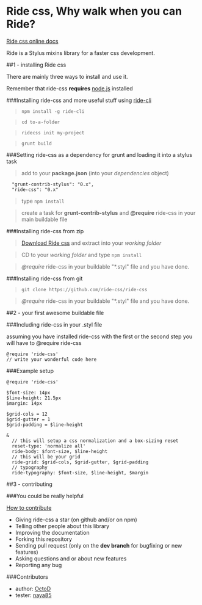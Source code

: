 Ride css, Why walk when you can Ride?
=====================================

[Ride css online docs](https://ride-css.github.io/)

Ride is a Stylus mixins library for a faster css development.

##1 - installing Ride css

There are mainly three ways to install and use it.

Remember that ride-css **requires** [node.js](http://nodejs.org/ "Click here to go to node.js website") installed

###Installing ride-css and more useful stuff using [ride-cli](http://github.com/ride-css/ride-cli/ "Ride-cli github repository")

> ```npm install -g ride-cli```

> ```cd to-a-folder```

> ```ridecss init my-project```

> ```grunt build```

###Setting ride-css as a dependency for grunt and loading it into a stylus task

> add to your **package.json** (into your *dependencies* object)
  ```
    "grunt-contrib-stylus": "0.x",
    "ride-css": "0.x"
  ```

> type ```npm install```

> create a task for **grunt-contrib-stylus** and **@require** ride-css in your main buildable file

###Installing ride-css from zip

> [Download Ride css](https://github.com/ride-css/ride-css/archive/master.zip) and extract into your *working folder* 

> CD to your *working folder* and type ```npm install```

> *@require* ride-css in your buildable "*.styl" file and you have done.

###Installing ride-css from git

> ```git clone https://github.com/ride-css/ride-css```

> *@require* ride-css in your buildable "*.styl" file and you have done.

##2 - your first awesome buildable file

###Including ride-css in your .styl file

assuming you have installed ride-css with the first or the second step
you will have to @require ride-css

```
@require 'ride-css'
// write your wonderful code here
```

###Example setup
```
@require 'ride-css'

$font-size: 14px
$line-height: 21.5px
$margin: 14px

$grid-cols = 12
$grid-gutter = 1
$grid-padding = $line-height 

&
  // this will setup a css normalization and a box-sizing reset
  reset-type: 'normalize all'
  ride-body: $font-size, $line-height
  // this will be your grid
  ride-grid: $grid-cols, $grid-gutter, $grid-padding
  // typography
  ride-typography: $font-size, $line-height, $margin
```

##3 - contributing

###You could be really helpful

[How to contribute](https://github.com/ride-css/ride-css/blob/master/contributing.md)

* Giving ride-css a star (on github and/or on npm)
* Telling other people about this library
* Improving the documentation
* Forking this repository
* Sending pull request (only on the **dev branch** for bugfixing or new features)
* Asking questions and or about new features
* Reporting any bug

###Contributors

* author: [OctoD](https://github.com/OctoD/)
* tester: [naya85](https://github.com/naya85/)